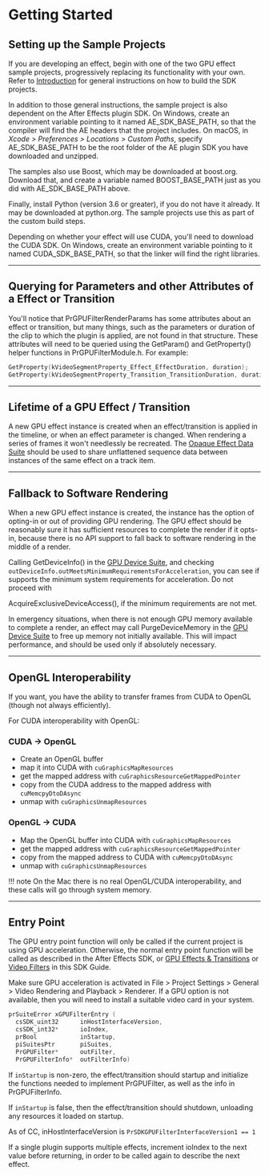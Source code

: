 # Getting Started

## Setting up the Sample Projects

If you are developing an effect, begin with one of the two GPU effect sample projects, progressively replacing its functionality with your own. Refer to [Introduction](../index.md) for general instructions on how to build the SDK projects.

In addition to those general instructions, the sample project is also dependent on the After Effects plugin SDK. On Windows, create an environment variable pointing to it named AE_SDK_BASE_PATH, so that the compiler will find the AE headers that the project includes. On macOS, in *Xcode > Preferences > Locations > Custom Paths*, specify AE_SDK_BASE_PATH to be the root folder of the AE plugin SDK you have downloaded and unzipped.

The samples also use Boost, which may be downloaded at boost.org. Download that, and create a variable named BOOST_BASE_PATH just as you did with AE_SDK_BASE_PATH above.

Finally, install Python (version 3.6 or greater), if you do not have it already. It may be downloaded at python.org. The sample projects use this as part of the custom build steps.

Depending on whether your effect will use CUDA, you'll need to download the CUDA SDK. On Windows, create an environment variable pointing to it named CUDA_SDK_BASE_PATH, so that the linker will find the right libraries.

---

## Querying for Parameters and other Attributes of a Effect or Transition

You'll notice that PrGPUFilterRenderParams has some attributes about an effect or transition, but many things, such as the parameters or duration of the clip to which the plugin is applied, are not found in that structure. These attributes will need to be queried using the GetParam() and GetProperty() helper functions in PrGPUFilterModule.h. For example:

```cpp
GetProperty(kVideoSegmentProperty_Effect_EffectDuration, duration);
GetProperty(kVideoSegmentProperty_Transition_TransitionDuration, duration);
```

---

## Lifetime of a GPU Effect / Transition

A new GPU effect instance is created when an effect/transition is applied in the timeline, or when an effect parameter is changed. When rendering a series of frames it won't needlessly be recreated. The [Opaque Effect Data Suite](suites.md#opaque-effect-data-suite) should be used to share unflattened sequence data between instances of the same effect on a track item.

---

## Fallback to Software Rendering

When a new GPU effect instance is created, the instance has the option of opting-in or out of providing GPU rendering. The GPU effect should be reasonably sure it has sufficient resources to complete the render if it opts-in, because there is no API support to fall back to software rendering in the middle of a render.

Calling GetDeviceInfo() in the [GPU Device Suite](suites.md#gpu-device-suite), and checking `outDeviceInfo.outMeetsMinimumRequirementsForAcceleration`, you can see if supports the minimum system requirements for acceleration. Do not proceed with

AcquireExclusiveDeviceAccess(), if the minimum requirements are not met.

In emergency situations, when there is not enough GPU memory available to complete a render, an effect may call PurgeDeviceMemory in the [GPU Device Suite](suites.md#gpu-device-suite) to free up memory not initially available. This will impact performance, and should be used only if absolutely necessary.

---

## OpenGL Interoperability

If you want, you have the ability to transfer frames from CUDA to OpenGL (though not always efficiently).

For CUDA interoperability with OpenGL:

### CUDA -> OpenGL

- Create an OpenGL buffer
- map it into CUDA with `cuGraphicsMapResources`
- get the mapped address with `cuGraphicsResourceGetMappedPointer`
- copy from the CUDA address to the mapped address with `cuMemcpyDtoDAsync`
- unmap with `cuGraphicsUnmapResources`

### OpenGL -> CUDA

- Map the OpenGL buffer into CUDA with `cuGraphicsMapResources`
- get the mapped address with `cuGraphicsResourceGetMappedPointer`
- copy from the mapped address to CUDA with `cuMemcpyDtoDAsync`
- unmap with `cuGraphicsUnmapResources`

!!! note
    On the Mac there is no real OpenGL/CUDA interoperability, and these calls will go through system memory.

---

## Entry Point

The GPU entry point function will only be called if the current project is using GPU acceleration. Otherwise, the normal entry point function will be called as described in the After Effects SDK, or [GPU Effects & Transitions](gpu-effects-transitions.md) or [Video Filters](../video-filters/video-filters.md) in this SDK Guide.

Make sure GPU acceleration is activated in File > Project Settings > General > Video Rendering and Playback > Renderer. If a GPU option is not available, then you will need to install a suitable video card in your system.

```cpp
prSuiteError xGPUFilterEntry (
  csSDK_uint32      inHostInterfaceVersion,
  csSDK_int32*      ioIndex,
  prBool            inStartup,
  piSuitesPtr       piSuites,
  PrGPUFilter*      outFilter,
  PrGPUFilterInfo*  outFilterInfo)
```

If `inStartup` is non-zero, the effect/transition should startup and initialize the functions needed to implement PrGPUFilter, as well as the info in PrGPUFilterInfo.

If `inStartup` is false, then the effect/transition should shutdown, unloading any resources it loaded on startup.

As of CC, inHostInterfaceVersion is `PrSDKGPUFilterInterfaceVersion1 == 1`

If a single plugin supports multiple effects, increment ioIndex to the next value before returning, in order to be called again to describe the next effect.

